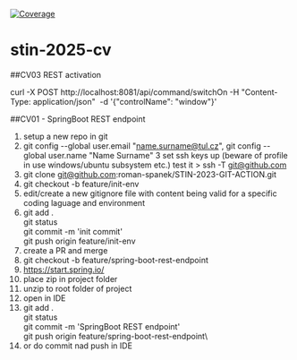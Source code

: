 [![Coverage](.github/badges/jacoco.svg)](https://github.com/roman-spanek/stin-2025-cv/actions/workflows/ci.yml)

# stin-2025-cv

##CV03 REST activation


curl -X POST http://localhost:8081/api/command/switchOn -H "Content-Type: application/json"  -d '{"controlName": "window"}'

##CV01 - SpringBoot REST endpoint


1. setup a new repo in git
2. git config --global user.email "name.surname@tul.cz", git config --global user.name "Name Surname"
3 set ssh keys up (beware of profile in use windows/ubuntu subsystem etc.)  test it > ssh -T git@github.com
4. git clone git@github.com:roman-spanek/STIN-2023-GIT-ACTION.git
5. git checkout -b feature/init-env
6. edit/create a new gitignore file with content being valid for a specific coding laguage and environment
7.  git add .\
    git status\
    git commit -m 'init commit'\
    git push origin feature/init-env
8. create a PR and merge
9. git checkout -b feature/spring-boot-rest-endpoint
10. https://start.spring.io/
11. place zip in project folder
12. unzip to root folder of project
13. open in IDE
14. git add .\
    git status\
    git commit -m 'SpringBoot REST endpoint'\
    git push origin feature/spring-boot-rest-endpoint\
14. or do commit nad push in IDE
